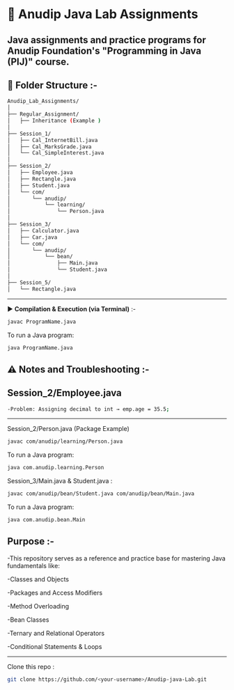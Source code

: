 # 📘 Anudip Java Lab Assignments

Java assignments and practice programs for Anudip Foundation's **"Programming in Java (PIJ)"** course.
---

## 📁 Folder Structure :-
```bash
Anudip_Lab_Assignments/
│
├── Regular_Assignment/
│   ├── Inheritance (Example )
│
├── Session_1/
│   ├── Cal_InternetBill.java
│   ├── Cal_MarksGrade.java
│   └── Cal_SimpleInterest.java
│
├── Session_2/
│   ├── Employee.java
│   ├── Rectangle.java
│   ├── Student.java
│   └── com/
│       └── anudip/
│           └── learning/
│               └── Person.java
│
├── Session_3/
│   ├── Calculator.java
│   ├── Car.java  
│   └── com/
│       └── anudip/
│           └── bean/
│               ├── Main.java
│               └── Student.java
│
├── Session_5/
│   └── Rectangle.java
```
---
▶ **Compilation & Execution (via Terminal)** :-
```bash
javac ProgramName.java
```
To run a Java program: 
```bash
java ProgramName.java
```
⚠️ Notes and Troubleshooting :- 
---
Session_2/Employee.java
---
```bash
-Problem: Assigning decimal to int → emp.age = 35.5;
```
---
Session_2/Person.java (Package Example)

```bash
javac com/anudip/learning/Person.java
```
To run a Java program: 
```bash
java com.anudip.learning.Person
```
Session_3/Main.java & Student.java :
```bash
javac com/anudip/bean/Student.java com/anudip/bean/Main.java
```
To run a Java program: 
```bash
java com.anudip.bean.Main
```

**Purpose** :-
---

-This repository serves as a reference and practice base for mastering Java fundamentals like:

-Classes and Objects

-Packages and Access Modifiers

-Method Overloading

-Bean Classes

-Ternary and Relational Operators

-Conditional Statements & Loops

---

 Clone this repo :
```bash
git clone https://github.com/<your-username>/Anudip-java-Lab.git
```
